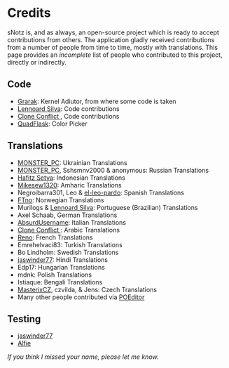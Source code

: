 # Credits
sNotz is, and as always, an open-source project which is ready to accept contributions from others. The application gladly received contributions from a number of people from time to time, mostly with translations. This page provides an <i>incomplete</i> list of people who contributed to this project, directly or indirectly.

## Code
* [Grarak](https://github.com/Grarak/): Kernel Adiutor, from where some code is taken
* [Lennoard Silva](https://github.com/Lennoard/): Code contributions
* [Clone Conflict ](https://github.com/cloneconf/), Code contributions
* [QuadFlask](https://github.com/QuadFlask/colorpicker/): Color Picker

## Translations
* [MONSTER_PC](https://t.me/MONSTER_PC): Ukrainian Translations
* [MONSTER_PC](https://t.me/MONSTER_PC), Sshsmnv2000 & anonymous: Russian Translations
* [Hafitz Setya](https://github.com/breakdowns/): Indonesian Translations
* [Mikesew1320](https://github.com/Mikesew1320/): Amharic Translations
* Negroibarra301, Leo & [el-leo-pardo](https://github.com/el-leo-pardo/): Spanish Translations
* [FTno](https://github.com/FTno/): Norwegian Translations
* Murilogs & [Lennoard Silva](https://github.com/Lennoard/): Portuguese (Brazilian) Translations
* Axel Schaab, German Translations
* [AbsurdUsername](https://github.com/AbsurdUsername/): Italian Translations
* [Clone Conflict ](https://github.com/QuadFlask/cloneconf/): Arabic Translations
* [Reno](https://t.me/Renoooooo/): French Translations
* Emrehelvaci83: Turkish Translations
* Bo Lindholm: Swedish Translations
* [jaswinder77](https://github.com/jaswinder77/): Hindi Translations
* Edp17: Hungarian Translations
* mdnk: Polish Translations
* Istiaque: Bengali Translations
* [MasterixCZ](https://github.com/MasterixCZ/), czvilda, & Jens: Czech Translations
* Many other people contributed via [POEditor](https://poeditor.com/join/project?hash=LOg2GmFfbV)

## Testing
* [jaswinder77](https://github.com/jaswinder77/)
* [Alfie](https://t.me/AlfieFie)

_If you think I missed your name, please let me know._